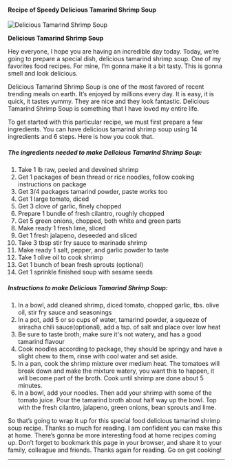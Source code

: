             

#### Recipe of Speedy Delicious Tamarind Shrimp Soup

![Delicious Tamarind Shrimp Soup](https://img-global.cpcdn.com/recipes/4523203275784192/751x532cq70/delicious-tamarind-shrimp-soup-recipe-main-photo.jpg)

**Delicious Tamarind Shrimp Soup**

Hey everyone, I hope you are having an incredible day today. Today, we’re going to prepare a special dish, delicious tamarind shrimp soup. One of my favorites food recipes. For mine, I’m gonna make it a bit tasty. This is gonna smell and look delicious.

Delicious Tamarind Shrimp Soup is one of the most favored of recent trending meals on earth. It’s enjoyed by millions every day. It is easy, it is quick, it tastes yummy. They are nice and they look fantastic. Delicious Tamarind Shrimp Soup is something that I have loved my entire life.

To get started with this particular recipe, we must first prepare a few ingredients. You can have delicious tamarind shrimp soup using 14 ingredients and 6 steps. Here is how you cook that.

##### The ingredients needed to make Delicious Tamarind Shrimp Soup:

1.  Take 1 lb raw, peeled and deveined shrimp
2.  Get 1 packages of bean thread or rice noodles, follow cooking instructions on package
3.  Get 3/4 packages tamarind powder, paste works too
4.  Get 1 large tomato, diced
5.  Get 3 clove of garlic, finely chopped
6.  Prepare 1 bundle of fresh cilantro, roughly chopped
7.  Get 5 green onions, chopped, both white and green parts
8.  Make ready 1 fresh lime, sliced
9.  Get 1 fresh jalapeno, deseeded and sliced
10.  Take 3 tbsp stir fry sauce to marinade shrimp
11.  Make ready 1 salt, pepper, and garlic powder to taste
12.  Take 1 olive oil to cook shrimp
13.  Get 1 bunch of bean fresh sprouts (optional)
14.  Get 1 sprinkle finished soup with sesame seeds

##### Instructions to make Delicious Tamarind Shrimp Soup:

1.  In a bowl, add cleaned shrimp, diced tomato, chopped garlic, tbs. olive oil, stir fry sauce and seasonings
2.  In a pot, add 5 or so cups of water, tamarind powder, a squeeze of sriracha chili sauce(optional), add a tsp. of salt and place over low heat
3.  Be sure to taste broth, make sure it's not watery, and has a good tamarind flavour
4.  Cook noodles according to package, they should be springy and have a slight chew to them, rinse with cool water and set aside.
5.  In a pan, cook the shrimp mixture over medium heat. The tomatoes will break down and make the mixture watery, you want this to happen, it will become part of the broth. Cook until shrimp are done about 5 minutes.
6.  In a bowl, add your noodles. Then add your shrimp with some of the tomato juice. Pour the tamarind broth about half way up the bowl. Top with the fresh cilantro, jalapeno, green onions, bean sprouts and lime.

So that’s going to wrap it up for this special food delicious tamarind shrimp soup recipe. Thanks so much for reading. I am confident you can make this at home. There’s gonna be more interesting food at home recipes coming up. Don’t forget to bookmark this page in your browser, and share it to your family, colleague and friends. Thanks again for reading. Go on get cooking!

* * *